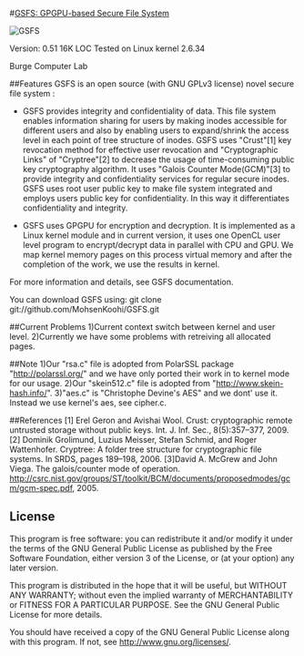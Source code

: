 
#[GSFS: GPGPU-based Secure File System](http://www.burge.ir/category-2/GSFS)

![GSFS](http://burge.ir/upload/cat-2-GSFS/slider_gsfs.jpg)

Version: 0.51
16K LOC
Tested on Linux kernel 2.6.34

Burge Computer Lab

##Features
GSFS is an open source (with GNU GPLv3 license) novel secure file system :
* GSFS provides integrity and confidentiality of data. This file system enables information sharing
for users by making inodes accessible for different users and also by
enabling users to expand/shrink the access level in each point of tree
structure of inodes.
GSFS uses "Crust"[1] key revocation method for effective user revocation
and "Cryptographic Links" of "Cryptree"[2] to decrease the usage of time-consuming 
public key cryptography algorithm. It uses "Galois Counter Mode(GCM)"[3] 
to provide integrity and confidentiality services for regular secure inodes.
GSFS uses root user public key to make file system integrated and employs 
users public key for confidentiality. In this way it differentiates
confidentiality and integrity.

* GSFS uses GPGPU for encryption and decryption. It is implemented as a Linux 
kernel module and in current version, it uses one OpenCL user level program 
to encrypt/decrypt data in parallel with CPU and GPU. We map kernel memory pages 
on this process virtual memory and after the completion of the work, we use
the results in kernel. 

For more information and details, see GSFS documentation.

You can download GSFS using:
git clone git://github.com/MohsenKoohi/GSFS.git

##Current Problems
1)Current context switch between kernel and user level.
2)Currently we have some problems with retreiving all allocated pages.

##Note
1)Our "rsa.c" file is adopted from PolarSSL package "http://polarssl.org/" and we have only 
ported their work in to kernel mode for our usage.
2)Our "skein512.c" file is adopted from "http://www.skein-hash.info/".
3)"aes.c" is "Christophe Devine's AES" and we dont' use it. Instead we use kernel's aes, see cipher.c.

##References
[1] Erel Geron and Avishai Wool. Crust: cryptographic remote untrusted storage without 
public keys. Int. J. Inf. Sec., 8(5):357–377, 2009.
[2] Dominik Grolimund, Luzius Meisser, Stefan Schmid, and Roger Wattenhofer. 
Cryptree: A folder tree structure for cryptographic file systems. In SRDS, pages 189–198, 2006.
[3]David A. McGrew and John Viega. The galois/counter mode of operation. 
http://csrc.nist.gov/groups/ST/toolkit/BCM/documents/proposedmodes/gcm/gcm-spec.pdf, 2005.

## License
This program is free software: you can redistribute it and/or modify
it under the terms of the GNU General Public License as published by
the Free Software Foundation, either version 3 of the License, or
(at your option) any later version.

This program is distributed in the hope that it will be useful,
but WITHOUT ANY WARRANTY; without even the implied warranty of
MERCHANTABILITY or FITNESS FOR A PARTICULAR PURPOSE.  See the
GNU General Public License for more details.

You should have received a copy of the GNU General Public License
along with this program.  If not, see <http://www.gnu.org/licenses/>.
